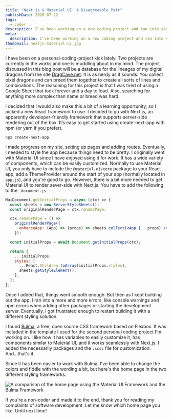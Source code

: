 ```yaml
---
title: "Next.js & Material UI: A Disagreeable Pair"
publishDate: 2020-07-22
tags:
  - coder
description: I've been working on a new coding project and ran into some issues when using Next.js and Material UI but thankfully found another solution using the CSS framework, Bulma.
meta:
  description: I've been working on a new coding project and ran into some issues when using Next.js and Material UI but another framework came to the rescue, Bulma.
thumbnail: nextjs-material-ui.jpg
---
```


I have been on a personal-coding-project kick lately. Two projects are currently in the works and one is muddling about in my mind. The project discussed in this blog post will be a database for the lineages of my digital dragons from the site [DragCave.net](https://dragcave.net/). It is as nerdy as it sounds. You collect pixel dragons and can breed them together to create all sorts of lines and combinations. The reasoning for this project is that I was tired of using a Google Sheet that took forever and a day to load. Also, searching for anything more complex than name or breed was hard.

I decided that I would also make this a bit of a learning opportunity, so I picked a new React framework to use. I decided to go with Next.js, an apparently developer-friendly framework that supports server-side rendering out of the box. It’s easy to get started using create-next-app with npm (or yarn if you prefer).

`npx create-next-app`

I made progress on my site, setting up pages and adding routes. Eventually, I needed to style the app because things need to be pretty. I originally went with Material UI since I have enjoyed using it for work. It has a wide variety of components, which can be easily customized. Normally to use Material UI, you only have to include the `@material-ui/core` package to your React app, add a ThemeProvider around the start of your app (normally located in `app.js`), and you're good to go. However, there is a bit more needed to get Material UI to render sever-side with Next.js. You have to add the following to the `_document.js`.

```jsx
MuiDocument.getInitialProps = async (ctx) => {
  const sheets = new ServerStyleSheets();
  const originalRenderPage = ctx.renderPage;

  ctx.renderPage = () =>
    originalRenderPage({
      enhanceApp: (App) => (props) => sheets.collect(<App {...props} />),
    });

  const initialProps = await Document.getInitialProps(ctx);

  return {
    ...initialProps,
    styles: [
      ...React.Children.toArray(initialProps.styles),
      sheets.getStyleElement(),
    ],
  };
};
```

Once I added that, things went smooth enough. But then as I kept building out the app, I ran into a more and more errors, like console warnings and npm errors when adding other packages or starting the development server. Eventually, I got frustrated enough to restart building it with a different styling solution.

I found [Bulma](https://bulma.io/), a free, open source CSS framework based on Flexbox. It was included in the template I used for the second personal coding project I'm working on. I like how it has variables to easily customize it, has components similar to Material UI, and it works seamlessly with Next.js. I added the necessarily packages and the `.scss` file for customization. And...that's it.

Since it has been easier to work with Bulma, I've been able to change the colors and fiddle with the wording a bit, but here's the home page in the two different styling frameworks.

![A comparison of the home page using the Material UI Framework and the Bulma Framework](/images/posts/materialui-bulma-compare.png)

If you're a non-coder and made it to the end, thank you for reading my complaints of software development. Let me know which home page you like. Until next time!
